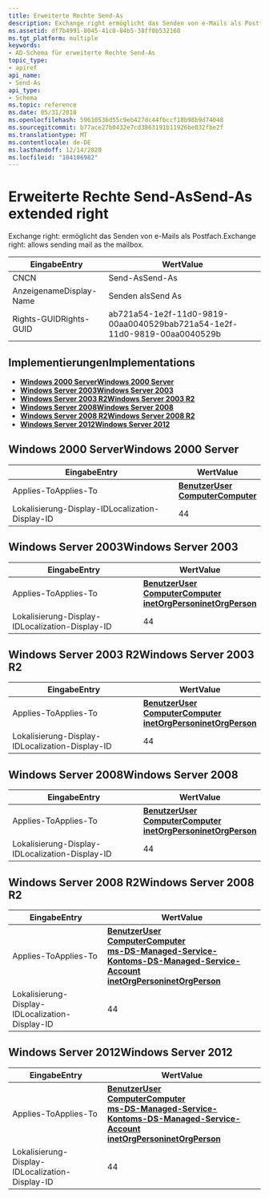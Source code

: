 ```yaml
---
title: Erweiterte Rechte Send-As
description: Exchange right ermöglicht das Senden von e-Mails als Postfach.
ms.assetid: df7b4991-8045-41c0-84b5-38ff0b532168
ms.tgt_platform: multiple
keywords:
- AD-Schema für erweiterte Rechte Send-As
topic_type:
- apiref
api_name:
- Send-As
api_type:
- Schema
ms.topic: reference
ms.date: 05/31/2018
ms.openlocfilehash: 59610536d55c9eb427dc44fbccf18b98b9d74048
ms.sourcegitcommit: b77ace27b0432e7cd3863191b11926be032fbe2f
ms.translationtype: MT
ms.contentlocale: de-DE
ms.lasthandoff: 12/14/2020
ms.locfileid: "104106982"
---
```

# <a name="send-as-extended-right"></a><span data-ttu-id="dcf4f-104">Erweiterte Rechte Send-As</span><span class="sxs-lookup"><span data-stu-id="dcf4f-104">Send-As extended right</span></span>

<span data-ttu-id="dcf4f-105">Exchange right: ermöglicht das Senden von e-Mails als Postfach.</span><span class="sxs-lookup"><span data-stu-id="dcf4f-105">Exchange right: allows sending mail as the mailbox.</span></span>



| <span data-ttu-id="dcf4f-106">Eingabe</span><span class="sxs-lookup"><span data-stu-id="dcf4f-106">Entry</span></span> | <span data-ttu-id="dcf4f-107">Wert</span><span class="sxs-lookup"><span data-stu-id="dcf4f-107">Value</span></span> |
|--------------|--------------------------------------|
| <span data-ttu-id="dcf4f-108">CN</span><span class="sxs-lookup"><span data-stu-id="dcf4f-108">CN</span></span>           | <span data-ttu-id="dcf4f-109">Send-As</span><span class="sxs-lookup"><span data-stu-id="dcf4f-109">Send-As</span></span>                              |
| <span data-ttu-id="dcf4f-110">Anzeigename</span><span class="sxs-lookup"><span data-stu-id="dcf4f-110">Display-Name</span></span> | <span data-ttu-id="dcf4f-111">Senden als</span><span class="sxs-lookup"><span data-stu-id="dcf4f-111">Send As</span></span>                              |
| <span data-ttu-id="dcf4f-112">Rights-GUID</span><span class="sxs-lookup"><span data-stu-id="dcf4f-112">Rights-GUID</span></span>  | <span data-ttu-id="dcf4f-113">ab721a54-1e2f-11d0-9819-00aa0040529b</span><span class="sxs-lookup"><span data-stu-id="dcf4f-113">ab721a54-1e2f-11d0-9819-00aa0040529b</span></span> |



## <a name="implementations"></a><span data-ttu-id="dcf4f-114">Implementierungen</span><span class="sxs-lookup"><span data-stu-id="dcf4f-114">Implementations</span></span>

-   [<span data-ttu-id="dcf4f-115">**Windows 2000 Server**</span><span class="sxs-lookup"><span data-stu-id="dcf4f-115">**Windows 2000 Server**</span></span>](#windows-2000-server)
-   [<span data-ttu-id="dcf4f-116">**Windows Server 2003**</span><span class="sxs-lookup"><span data-stu-id="dcf4f-116">**Windows Server 2003**</span></span>](#windows-server-2003)
-   [<span data-ttu-id="dcf4f-117">**Windows Server 2003 R2**</span><span class="sxs-lookup"><span data-stu-id="dcf4f-117">**Windows Server 2003 R2**</span></span>](#windows-server-2003-r2)
-   [<span data-ttu-id="dcf4f-118">**Windows Server 2008**</span><span class="sxs-lookup"><span data-stu-id="dcf4f-118">**Windows Server 2008**</span></span>](#windows-server-2008)
-   [<span data-ttu-id="dcf4f-119">**Windows Server 2008 R2**</span><span class="sxs-lookup"><span data-stu-id="dcf4f-119">**Windows Server 2008 R2**</span></span>](#windows-server-2008-r2)
-   [<span data-ttu-id="dcf4f-120">**Windows Server 2012**</span><span class="sxs-lookup"><span data-stu-id="dcf4f-120">**Windows Server 2012**</span></span>](#windows-server-2012)

## <a name="windows-2000-server"></a><span data-ttu-id="dcf4f-121">Windows 2000 Server</span><span class="sxs-lookup"><span data-stu-id="dcf4f-121">Windows 2000 Server</span></span>



| <span data-ttu-id="dcf4f-122">Eingabe</span><span class="sxs-lookup"><span data-stu-id="dcf4f-122">Entry</span></span> | <span data-ttu-id="dcf4f-123">Wert</span><span class="sxs-lookup"><span data-stu-id="dcf4f-123">Value</span></span> |
|-------------------------|-----------------------------------------------------------------------------|
| <span data-ttu-id="dcf4f-124">Applies-To</span><span class="sxs-lookup"><span data-stu-id="dcf4f-124">Applies-To</span></span>              | [<span data-ttu-id="dcf4f-125">**Benutzer**</span><span class="sxs-lookup"><span data-stu-id="dcf4f-125">**User**</span></span>](c-user.md)<br/> [<span data-ttu-id="dcf4f-126">**Computer**</span><span class="sxs-lookup"><span data-stu-id="dcf4f-126">**Computer**</span></span>](c-computer.md)<br/> |
| <span data-ttu-id="dcf4f-127">Lokalisierung-Display-ID</span><span class="sxs-lookup"><span data-stu-id="dcf4f-127">Localization-Display-ID</span></span> | <span data-ttu-id="dcf4f-128">4</span><span class="sxs-lookup"><span data-stu-id="dcf4f-128">4</span></span>                                                                           |



## <a name="windows-server-2003"></a><span data-ttu-id="dcf4f-129">Windows Server 2003</span><span class="sxs-lookup"><span data-stu-id="dcf4f-129">Windows Server 2003</span></span>



| <span data-ttu-id="dcf4f-130">Eingabe</span><span class="sxs-lookup"><span data-stu-id="dcf4f-130">Entry</span></span> | <span data-ttu-id="dcf4f-131">Wert</span><span class="sxs-lookup"><span data-stu-id="dcf4f-131">Value</span></span> |
|-------------------------|---------------------------------------------------------------------------------------------------------------------------------|
| <span data-ttu-id="dcf4f-132">Applies-To</span><span class="sxs-lookup"><span data-stu-id="dcf4f-132">Applies-To</span></span>              | [<span data-ttu-id="dcf4f-133">**Benutzer**</span><span class="sxs-lookup"><span data-stu-id="dcf4f-133">**User**</span></span>](c-user.md)<br/> [<span data-ttu-id="dcf4f-134">**Computer**</span><span class="sxs-lookup"><span data-stu-id="dcf4f-134">**Computer**</span></span>](c-computer.md)<br/> [<span data-ttu-id="dcf4f-135">**inetOrgPerson**</span><span class="sxs-lookup"><span data-stu-id="dcf4f-135">**inetOrgPerson**</span></span>](c-inetorgperson.md)<br/> |
| <span data-ttu-id="dcf4f-136">Lokalisierung-Display-ID</span><span class="sxs-lookup"><span data-stu-id="dcf4f-136">Localization-Display-ID</span></span> | <span data-ttu-id="dcf4f-137">4</span><span class="sxs-lookup"><span data-stu-id="dcf4f-137">4</span></span>                                                                                                                               |



## <a name="windows-server-2003-r2"></a><span data-ttu-id="dcf4f-138">Windows Server 2003 R2</span><span class="sxs-lookup"><span data-stu-id="dcf4f-138">Windows Server 2003 R2</span></span>



| <span data-ttu-id="dcf4f-139">Eingabe</span><span class="sxs-lookup"><span data-stu-id="dcf4f-139">Entry</span></span> | <span data-ttu-id="dcf4f-140">Wert</span><span class="sxs-lookup"><span data-stu-id="dcf4f-140">Value</span></span> |
|-------------------------|---------------------------------------------------------------------------------------------------------------------------------|
| <span data-ttu-id="dcf4f-141">Applies-To</span><span class="sxs-lookup"><span data-stu-id="dcf4f-141">Applies-To</span></span>              | [<span data-ttu-id="dcf4f-142">**Benutzer**</span><span class="sxs-lookup"><span data-stu-id="dcf4f-142">**User**</span></span>](c-user.md)<br/> [<span data-ttu-id="dcf4f-143">**Computer**</span><span class="sxs-lookup"><span data-stu-id="dcf4f-143">**Computer**</span></span>](c-computer.md)<br/> [<span data-ttu-id="dcf4f-144">**inetOrgPerson**</span><span class="sxs-lookup"><span data-stu-id="dcf4f-144">**inetOrgPerson**</span></span>](c-inetorgperson.md)<br/> |
| <span data-ttu-id="dcf4f-145">Lokalisierung-Display-ID</span><span class="sxs-lookup"><span data-stu-id="dcf4f-145">Localization-Display-ID</span></span> | <span data-ttu-id="dcf4f-146">4</span><span class="sxs-lookup"><span data-stu-id="dcf4f-146">4</span></span>                                                                                                                               |



## <a name="windows-server-2008"></a><span data-ttu-id="dcf4f-147">Windows Server 2008</span><span class="sxs-lookup"><span data-stu-id="dcf4f-147">Windows Server 2008</span></span>



| <span data-ttu-id="dcf4f-148">Eingabe</span><span class="sxs-lookup"><span data-stu-id="dcf4f-148">Entry</span></span> | <span data-ttu-id="dcf4f-149">Wert</span><span class="sxs-lookup"><span data-stu-id="dcf4f-149">Value</span></span> |
|-------------------------|---------------------------------------------------------------------------------------------------------------------------------|
| <span data-ttu-id="dcf4f-150">Applies-To</span><span class="sxs-lookup"><span data-stu-id="dcf4f-150">Applies-To</span></span>              | [<span data-ttu-id="dcf4f-151">**Benutzer**</span><span class="sxs-lookup"><span data-stu-id="dcf4f-151">**User**</span></span>](c-user.md)<br/> [<span data-ttu-id="dcf4f-152">**Computer**</span><span class="sxs-lookup"><span data-stu-id="dcf4f-152">**Computer**</span></span>](c-computer.md)<br/> [<span data-ttu-id="dcf4f-153">**inetOrgPerson**</span><span class="sxs-lookup"><span data-stu-id="dcf4f-153">**inetOrgPerson**</span></span>](c-inetorgperson.md)<br/> |
| <span data-ttu-id="dcf4f-154">Lokalisierung-Display-ID</span><span class="sxs-lookup"><span data-stu-id="dcf4f-154">Localization-Display-ID</span></span> | <span data-ttu-id="dcf4f-155">4</span><span class="sxs-lookup"><span data-stu-id="dcf4f-155">4</span></span>                                                                                                                               |



## <a name="windows-server-2008-r2"></a><span data-ttu-id="dcf4f-156">Windows Server 2008 R2</span><span class="sxs-lookup"><span data-stu-id="dcf4f-156">Windows Server 2008 R2</span></span>



| <span data-ttu-id="dcf4f-157">Eingabe</span><span class="sxs-lookup"><span data-stu-id="dcf4f-157">Entry</span></span> | <span data-ttu-id="dcf4f-158">Wert</span><span class="sxs-lookup"><span data-stu-id="dcf4f-158">Value</span></span> |
|-------------------------|------------------------------------------------------------------------------------------------------------------------------------------------------------------------------------------------------------------|
| <span data-ttu-id="dcf4f-159">Applies-To</span><span class="sxs-lookup"><span data-stu-id="dcf4f-159">Applies-To</span></span>              | [<span data-ttu-id="dcf4f-160">**Benutzer**</span><span class="sxs-lookup"><span data-stu-id="dcf4f-160">**User**</span></span>](c-user.md)<br/> [<span data-ttu-id="dcf4f-161">**Computer**</span><span class="sxs-lookup"><span data-stu-id="dcf4f-161">**Computer**</span></span>](c-computer.md)<br/> [<span data-ttu-id="dcf4f-162">**ms-DS-Managed-Service-Konto**</span><span class="sxs-lookup"><span data-stu-id="dcf4f-162">**ms-DS-Managed-Service-Account**</span></span>](c-msds-managedserviceaccount.md)<br/> [<span data-ttu-id="dcf4f-163">**inetOrgPerson**</span><span class="sxs-lookup"><span data-stu-id="dcf4f-163">**inetOrgPerson**</span></span>](c-inetorgperson.md)<br/> |
| <span data-ttu-id="dcf4f-164">Lokalisierung-Display-ID</span><span class="sxs-lookup"><span data-stu-id="dcf4f-164">Localization-Display-ID</span></span> | <span data-ttu-id="dcf4f-165">4</span><span class="sxs-lookup"><span data-stu-id="dcf4f-165">4</span></span>                                                                                                                                                                                                                |



## <a name="windows-server-2012"></a><span data-ttu-id="dcf4f-166">Windows Server 2012</span><span class="sxs-lookup"><span data-stu-id="dcf4f-166">Windows Server 2012</span></span>



| <span data-ttu-id="dcf4f-167">Eingabe</span><span class="sxs-lookup"><span data-stu-id="dcf4f-167">Entry</span></span> | <span data-ttu-id="dcf4f-168">Wert</span><span class="sxs-lookup"><span data-stu-id="dcf4f-168">Value</span></span> |
|-------------------------|------------------------------------------------------------------------------------------------------------------------------------------------------------------------------------------------------------------|
| <span data-ttu-id="dcf4f-169">Applies-To</span><span class="sxs-lookup"><span data-stu-id="dcf4f-169">Applies-To</span></span>              | [<span data-ttu-id="dcf4f-170">**Benutzer**</span><span class="sxs-lookup"><span data-stu-id="dcf4f-170">**User**</span></span>](c-user.md)<br/> [<span data-ttu-id="dcf4f-171">**Computer**</span><span class="sxs-lookup"><span data-stu-id="dcf4f-171">**Computer**</span></span>](c-computer.md)<br/> [<span data-ttu-id="dcf4f-172">**ms-DS-Managed-Service-Konto**</span><span class="sxs-lookup"><span data-stu-id="dcf4f-172">**ms-DS-Managed-Service-Account**</span></span>](c-msds-managedserviceaccount.md)<br/> [<span data-ttu-id="dcf4f-173">**inetOrgPerson**</span><span class="sxs-lookup"><span data-stu-id="dcf4f-173">**inetOrgPerson**</span></span>](c-inetorgperson.md)<br/> |
| <span data-ttu-id="dcf4f-174">Lokalisierung-Display-ID</span><span class="sxs-lookup"><span data-stu-id="dcf4f-174">Localization-Display-ID</span></span> | <span data-ttu-id="dcf4f-175">4</span><span class="sxs-lookup"><span data-stu-id="dcf4f-175">4</span></span>                                                                                                                                                                                                                |



 

 





